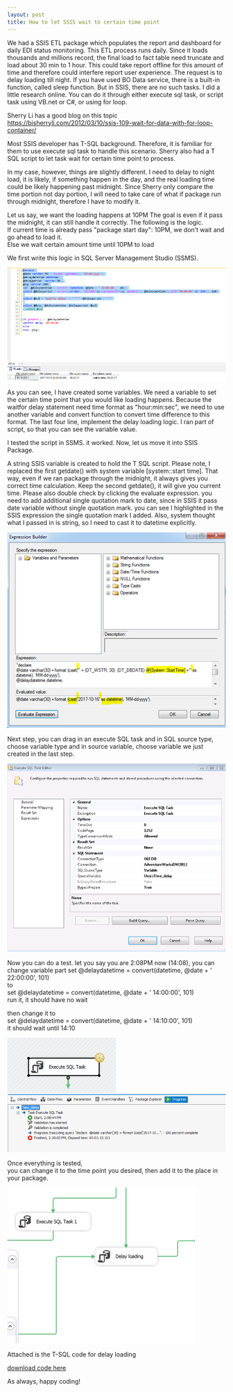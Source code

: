 ```yaml
---
layout: post
title: How to let SSIS wait to certain time point 
---
```


We had a SSIS ETL package which populates the report and dashboard for daily EDI status monitoring. This ETL process runs daily.  Since it loads thousands and millions record, the final load to fact table need truncate and load about 30 min to 1 hour. This could take report offline for this amount of time and therefore could interfere report user experience. The request is to delay loading till night. 
If you have used BO Data service, there is a built-in function, called sleep function.  But in SSIS, there are no such tasks. I did a little research online.  You can do it through either execute sql task, or script task using VB.net or C#, or using for loop. 

Sherry Li has a good blog on this topic   
<https://bisherryli.com/2012/03/10/ssis-109-wait-for-data-with-for-loop-container/>

Most SSIS developer has T-SQL background.  Therefore, it is familiar for them to use execute sql task to handle this scenario.  Sherry also had a T SQL script to let task wait for certain time point to process. 

In my case, however, things are slightly different.  I need to delay to night load, it is likely, if something happen in the day, and the real loading time could be likely happening past midnight.  Since Sherry only compare the time portion not day portion, I will need to take care of what if package run through midnight, therefore I have to modify it. 

Let us say, we want the loading happens at 10PM
The goal is even if it pass the midnight, it can still handle it correctly. The following is the logic.  
If current time is already pass "package start day": 10PM, we don’t wait and go ahead to load it.  
Else we wait certain amount time until 10PM to load  

We first write this logic in SQL Server Management Studio (SSMS). 

<img src="/images/blog12/script1.PNG" >

As you can see, I have created some variables. We need a variable to set the certain time point that you would like loading happens. Because the waitfor delay statement need time format as "hour:min:sec", we need to use another variable and convert function to convert time difference to this format. The last four line, implement the delay loading logic. I ran part of script, so that you can see the variable value. 

I tested the script in SSMS. it worked. Now, let us move it into SSIS Package.  

A string SSIS variable is created to hold the T SQL script.  Please note, I replaced the first getdate() with system variable [system::start time]. That way, even if we ran package through the midnight, it always gives you correct time calculation. Keep the second getdate(), it will give you current time. Please also double check by clicking the evaluate expression. you need to add additional single quotation mark to date, since in SSIS it pass date variable without single quotation mark. you can see I highlighted in the SSIS expression the single quotation mark I added. Also, system thought what I passed in is string, so I need to cast it to datetime explicitly.

<img src="/images/blog12/edit_ssis_expression.PNG" >

Next step, you can drag in an execute SQL task and in SQL source type, choose variable type and in source variable, choose variable we just created in the last step. 

<img src="/images/blog12/delay_loading_setting.PNG" >

Now you can do a test.  let you say you are 2:08PM now (14:08), you can change variable part
set @delaydatetime = convert(datetime, @date + ' 22:00:00', 101)  
to   
set @delaydatetime = convert(datetime, @date + ' 14:00:00', 101)  
run it, it should have no wait  

then change it to   
set @delaydatetime = convert(datetime, @date + ' 14:10:00', 101)  
it should wait until 14:10

<img src="/images/blog12/waiting.PNG" >  

<img src="/images/blog12/process_result.PNG" >  

Once everything is tested,  
you can change it to the time point you desired, then add it to the place in your package. 

<img src="/images/blog12/ssis component.PNG" >  

Attached is the T-SQL code for delay loading

<a href="/Files/delay_loading_script.sql">download code here</a>

As always, happy coding!












